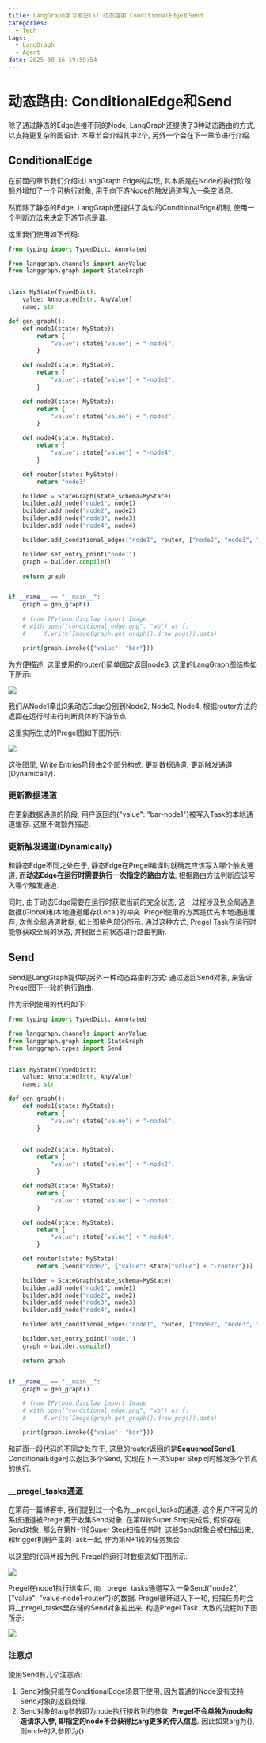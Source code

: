 ```yaml
---
title: LangGraph学习笔记(5) 动态路由 ConditionalEdge和Send
categories:
  - Tech
tags:
  - LangGraph
  - Agent
date: 2025-08-16 19:59:54
---
```



# 动态路由: ConditionalEdge和Send

除了通过静态的Edge连接不同的Node, LangGraph还提供了3种动态路由的方式, 以支持更复杂的图设计. 本章节会介绍其中2个, 另外一个会在下一章节进行介绍.



## ConditionalEdge

在前面的章节我们介绍过LangGraph Edge的实现, 其本质是在Node的执行阶段额外增加了一个可执行对象, 用于向下游Node的触发通道写入一条空消息.

然而除了静态的Edge, LangGraph还提供了类似的ConditionalEdge机制, 使用一个判断方法来决定下游节点是谁.



这里我们使用如下代码:

``` python
from typing import TypedDict, Annotated

from langgraph.channels import AnyValue
from langgraph.graph import StateGraph


class MyState(TypedDict):
    value: Annotated[str, AnyValue]
    name: str

def gen_graph():
    def node1(state: MyState):
        return {
            "value": state["value"] + "-node1",
        }

    def node2(state: MyState):
        return {
            "value": state["value"] + "-node2",
        }

    def node3(state: MyState):
        return {
            "value": state["value"] + "-node3",
        }

    def node4(state: MyState):
        return {
            "value": state["value"] + "-node4",
        }

    def router(state: MyState):
        return "node3"

    builder = StateGraph(state_schema=MyState)
    builder.add_node("node1", node1)
    builder.add_node("node2", node2)
    builder.add_node("node3", node3)
    builder.add_node("node4", node4)

    builder.add_conditional_edges("node1", router, ["node2", "node3", "node4"])

    builder.set_entry_point("node1")
    graph = builder.compile()

    return graph


if __name__ == "__main__":
    graph = gen_graph()

    # from IPython.display import Image
    # with open("conditional_edge.png", "wb") as f:
    #     f.write(Image(graph.get_graph().draw_png()).data)

    print(graph.invoke({"value": "bar"}))
```

为方便描述, 这里使用的router()简单固定返回node3. 这里的LangGraph图结构如下所示:

![](conditional_edge.png)



我们从Node1牵出3条动态Edge分别到Node2, Node3, Node4, 根据router方法的返回在运行时进行判断具体的下游节点.

这里实际生成的Pregel图如下图所示:

![](node_with_conditional_edge.svg)

这张图里, Write Entries阶段由2个部分构成: 更新数据通道, 更新触发通道(Dynamically).



### 更新数据通道

在更新数据通道的阶段, 用户返回的{"value": "bar-node1"}被写入Task的本地通道缓存. 这里不做额外描述.



### 更新触发通道(Dynamically)

和静态Edge不同之处在于, 静态Edge在Pregel编译时就确定应该写入哪个触发通道, 而**动态Edge在运行时需要执行一次指定的路由方法**, 根据路由方法判断应该写入哪个触发通道.

同时, 由于动态Edge需要在运行时获取当前的完全状态, 这一过程涉及到全局通道数据(Global)和本地通道缓存(Local)的冲突. Pregel使用的方案是优先本地通道缓存, 次优全局通道数据, 如上图紫色部分所示. 通过这种方式, Pregel Task在运行时能够获取全局的状态, 并根据当前状态进行路由判断.



## Send

Send是LangGraph提供的另外一种动态路由的方式: 通过返回Send对象, 来告诉Pregel图下一轮的执行路由.

作为示例使用的代码如下:

``` python
from typing import TypedDict, Annotated

from langgraph.channels import AnyValue
from langgraph.graph import StateGraph
from langgraph.types import Send


class MyState(TypedDict):
    value: Annotated[str, AnyValue]
    name: str

def gen_graph():
    def node1(state: MyState):
        return {
            "value": state["value"] + "-node1",
        }


    def node2(state: MyState):
        return {
            "value": state["value"] + "-node2",
        }

    def node3(state: MyState):
        return {
            "value": state["value"] + "-node3",
        }

    def node4(state: MyState):
        return {
            "value": state["value"] + "-node4",
        }

    def router(state: MyState):
        return [Send("node2", {"value": state["value"] + "-router"})]

    builder = StateGraph(state_schema=MyState)
    builder.add_node("node1", node1)
    builder.add_node("node2", node2)
    builder.add_node("node3", node3)
    builder.add_node("node4", node4)

    builder.add_conditional_edges("node1", router, ["node2", "node3", "node4"])

    builder.set_entry_point("node1")
    graph = builder.compile()

    return graph


if __name__ == "__main__":
    graph = gen_graph()

    # from IPython.display import Image
    # with open("conditional_edge.png", "wb") as f:
    #     f.write(Image(graph.get_graph().draw_png()).data)

    print(graph.invoke({"value": "bar"}))
```

和前面一段代码的不同之处在于, 这里的router返回的是**Sequence[Send]**. ConditionalEdge可以返回多个Send, 实现在下一次Super Step同时触发多个节点的执行.



### \__pregel\_tasks通道

在第前一篇博客中, 我们提到过一个名为\__pregel\_tasks的通道. 这个用户不可见的系统通道被Pregel用于收集Send对象. 在第N轮Super Step完成后, 假设存在Send对象, 那么在第N+1轮Super Step扫描任务时, 这些Send对象会被扫描出来, 和trigger机制产生的Task一起, 作为第N+1轮的任务集合.

以这里的代码片段为例, Pregel的运行时数据流如下图所示:

![](send_process.svg)

Pregel在node1执行结束后, 向\__pregel\_tasks通道写入一条Send("node2", {"value": "value-node1-router"})的数据. Pregel循环进入下一轮, 扫描任务时会将\_\_pregel\_tasks里存储的Send对象拉出来, 构造Pregel Task. 大致的流程如下图所示:

![](next_super_step.svg)



### 注意点

使用Send有几个注意点:

1. Send对象只能在ConditionalEdge场景下使用, 因为普通的Node没有支持Send对象的返回处理.
2. Send对象的arg参数即为node执行接收到的参数. **Pregel不会单独为node构造请求入参, 即指定的node不会获得比arg更多的传入信息**. 因此如果arg为{}, 则node的入参即为{}.
